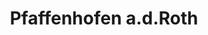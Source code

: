 ---
title: Pfaffenhofen a.d.Roth
url: /pfaffenhofen-a-d-roth/
latitude: 48.354
longitude: 10.161
---